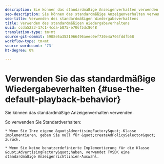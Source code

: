 ```yaml
---
description: Sie können das standardmäßige Anzeigenverhalten verwenden.
seo-description: Sie können das standardmäßige Anzeigenverhalten verwenden.
seo-title: Verwenden des standardmäßigen Wiedergabeverhaltens
title: Verwenden des standardmäßigen Wiedergabeverhaltens
uuid: ccda5223-17c1-4cda-b875-e706f5dc8648
translation-type: tm+mt
source-git-commit: 5908e5a3521966496aeec0ef730e4a704fddfb68
workflow-type: tm+mt
source-wordcount: '73'
ht-degree: 0%

---
```



# Verwenden Sie das standardmäßige Wiedergabeverhalten {#use-the-default-playback-behavior}

Sie können das standardmäßige Anzeigenverhalten verwenden.

So verwenden Sie Standardverhalten:

    * Wenn Sie Ihre eigene &quot;AdvertisingFactory&quot;-Klasse implementieren, geben Sie null für &quot;createAdPolicySelector&quot; zurück.
    
    * Wenn Sie keine benutzerdefinierte Implementierung für die Klasse &quot;AdvertisingFactory&quot;haben, verwendet TVSDK eine standardmäßige Anzeigenrichtlinien-Auswahl.